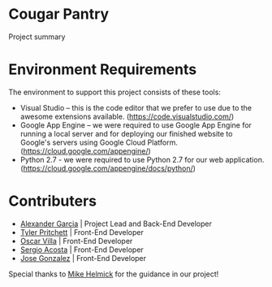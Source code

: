 # Cougar Pantry
Project summary

# Environment Requirements
The environment to support this project consists of these tools:
- Visual Studio – this is the code editor that we prefer to use due to the awesome extensions available. (https://code.visualstudio.com/)
- Google App Engine – we were required to use Google App Engine for running a local server and for deploying our finished website to Google's servers using Google Cloud Platform. (https://cloud.google.com/appengine/)
- Python 2.7 - we were required to use Python 2.7 for our web application. (https://cloud.google.com/appengine/docs/python/)

# Contributers
- [Alexander Garcia](https://www.linkedin.com/in/alexander-g-91485a132/) | Project Lead and Back-End Developer
- [Tyler Pritchett](https://www.linkedin.com/in/tyler-pritchett-641179169/) | Front-End Developer
- [Oscar Villa](https://www.linkedin.com/in/oscar-villa-642179169/) | Front-End Developer
- [Sergio Acosta](https://www.linkedin.com/in/sergio-a-612078127/) | Front-End Developer
- [Jose Gonzalez](https://www.linkedin.com/in/jose-gonzalez-50517a169/) | Front-End Developer

Special thanks to [Mike Helmick](https://github.com/mikehelmick) for the guidance in our project!
